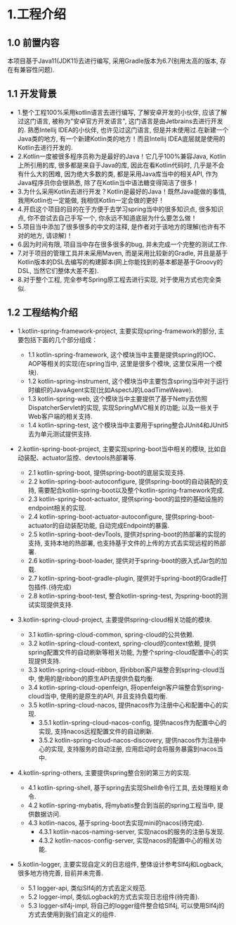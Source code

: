 # 1.工程介绍

## 1.0 前置内容

本项目基于Java11(JDK11)去进行编写, 采用Gradle版本为6.7(别用太高的版本, 存在有兼容性问题).

## 1.1 开发背景

* 1.整个工程100%采用kotlin语言去进行编写, 了解安卓开发的小伙伴, 应该了解过这门语言, 被称为"安卓官方开发语言", 这门语言是由Jetbrains去进行开发的.
熟悉Intellij IDEA的小伙伴, 也许见过这门语言, 但是并未使用过.在新建一个Java类的地方, 有一个新建Kotlin类的地方！而且Intellij IDEA底层就是使用的
Kotlin去进行开发的.
* 2.Kotlin一度被很多程序员称为是最好的Java！它几乎100%兼容Java, Kotlin上所引用的库, 很多都是来自于Java的库, 因此在看Kotlin代码时, 
几乎是不会有什么大的困难, 因为绝大多数的类, 都是采用Java库当中的相关API, 作为Java程序员你会很熟悉, 除了在Kotlin当中语法糖变得简洁了很多！
* 3.为什么采用Kotlin去进行开发？Kotlin是最好的Java！既然Java能做的事情, 我用Kotlin也一定能做, 我相信Kotlin一定会做的更好！
* 4.开启这个项目的目的在于方便于去学习spring当中的很多知识点, 很多知识点, 你不尝试去自己手写一个, 你永远不知道底层为什么要怎么做！
* 5.项目当中添加了很多很多的中文的注释, 是作者对于该地方的理解(也许有不对的地方, 请谅解)！
* 6.因为时间有限, 项目当中存在很多很多的bug, 并未完成一个完整的测试工作.
* 7.对于项目的管理工具并未采用Maven, 而是采用比较新的Gradle, 并且是基于Kotlin版本的DSL去编写的构建脚本(网上你能找到的基本都是基于Groovy的DSL, 当然它们整体大差不差).
* 8.对于整个工程, 完全参考Spring原工程去进行实现, 对于使用方式也完全类似.

## 1.2 工程结构介绍

* 1.kotlin-spring-framework-project, 主要实现spring-framework的部分, 主要包括下面的几个部分组成：
  * 1.1 kotlin-spring-framework, 这个模块当中主要是提供spring的IOC、AOP等相关的实现(在spring当中, 这里是很多个模块, 这里仅采用一个模块).
  * 1.2 kotlin-spring-instrument, 这个模块当中主要包含spring当中对于运行时编织的JavaAgent实现(比如AspectJ的LoadTimeWeave).
  * 1.3 kotlin-spring-web, 这个模块当中主要提供了基于Netty去仿照DispatcherServlet的实现, 实现SpringMVC相关的功能; 以及一些关于Web客户端的相关支持.
  * 1.4 kotlin-spring-test, 这个模块当中主要用于spring整合JUnit4和JUnit5去为单元测试提供支持.
  
* 2.kotlin-spring-boot-project, 主要实现spring-boot当中相关的模块, 比如自动装配、actuator监控、devtools热部署等.
  * 2.1 kotlin-spring-boot, 提供spring-boot的底层实现支持.
  * 2.2 kotlin-spring-boot-autoconfigure, 提供spring-boot的自动装配的支持, 需要配合kotlin-spring-boot以及整个kotlin-spring-framework完成.
  * 2.3 kotlin-spring-boot-actuator, 提供spring-boot的监控的基础设施的endpoint相关的实现.
  * 2.4 kotlin-spring-boot-actuator-autoconfigure, 提供spring-boot-actuator的自动装配功能, 自动完成Endpoint的暴露.
  * 2.5 kotlin-spring-boot-devTools, 提供对spring-boot的热部署的实现的支持, 支持本地的热部署, 也支持基于文件的上传的方式去实现远程的热部署.
  * 2.6 kotlin-spring-boot-loader, 提供对于spring-boot的嵌入式Jar包的加载.
  * 2.7 kotlin-spring-boot-gradle-plugin, 提供对于spring-boot的Gradle打包插件.(待完成)
  * 2.8 kotlin-spring-boot-test, 整合kotlin-spring-test, 为spring-boot的测试实现提供支持.

* 3.kotlin-spring-cloud-project, 主要提供spring-cloud相关功能的模块.
  * 3.1 kotlin-spring-cloud-common, spring-cloud的公共依赖.
  * 3.2 kotlin-spring-cloud-context, spring-cloud的context依赖, 提供spring配置文件的自动刷新等相关功能, 为整个spring-cloud配置中心的实现提供支持.
  * 3.3 kotlin-spring-cloud-ribbon, 将ribbon客户端整合到spring-cloud当中, 使用的是ribbon的原生API去提供负载均衡.
  * 3.4 kotlin-spring-cloud-openfeign, 将openfeign客户端整合到spring-cloud当中, 使用的是原生的API, 并且支持负载均衡.
  * 3.5 kotlin-spring-cloud-nacos, 提供nacos作为注册中心和配置中心的实现.
    * 3.5.1 kotlin-spring-cloud-nacos-config, 提供nacos作为配置中心的实现, 支持nacos远程配置文件的自动刷新.
    * 3.5.2 kotlin-spring-cloud-nacos-discovery, 提供nacos作为注册中心的实现, 支持服务的自动注册, 应用启动时会将服务暴露到nacos当中.

* 4.kotlin-spring-others, 主要提供spring整合别的第三方的实现.
  * 4.1 kotlin-spring-shell, 基于spring去实现Shell命令行工具, 去处理相关命令.
  * 4.2 kotlin-spring-mybatis, 将mybatis整合到当前的spring工程当中, 提供数据访问.
  * 4.3 kotlin-nacos, 基于spring-boot去实现mini的nacos(待完成).
    * 4.3.1 kotlin-nacos-naming-server, 实现nacos的服务的注册与发现.
    * 4.3.2 kotlin-nacos-config-server, 实现nacos的配置中心的相关功能.

* 5.kotlin-logger, 主要实现自定义的日志组件, 整体设计参考Slf4j和Logback, 很多地方待完善, 目前并未完善.
  * 5.1 logger-api, 类似Slf4j的方式去定义规范.
  * 5.2 logger-impl, 类似Logback的方式去实现日志组件(待完善).
  * 5.3 logger-slf4j-impl, 将自己的logger组件整合给Slf4j, 可以使用Slf4j的方式去使用到我们自定义的组件.